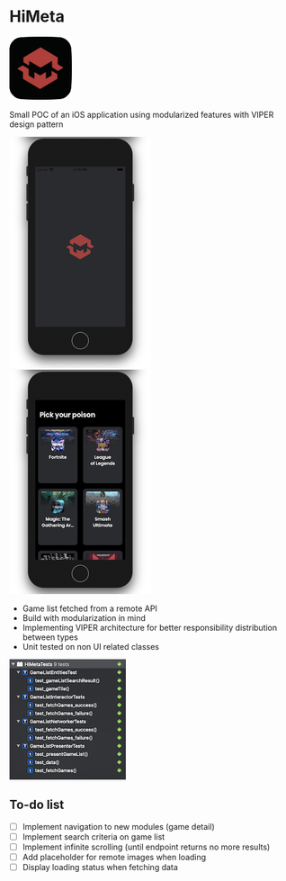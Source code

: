 # HiMeta
![app Icon](images/appIcon.png)

Small POC of an iOS application using modularized features with VIPER design pattern

![splash screen](images/splashScreen.png)
![game list](images/gameList.png)

- Game list fetched from a remote API
- Build with modularization in mind
- Implementing VIPER architecture for better responsibility distribution between types
- Unit tested on non UI related classes



![game list](images/tests.png)


To-do list
---
- [ ] Implement navigation to new modules (game detail)
- [ ] Implement search criteria on game list
- [ ] Implement infinite scrolling (until endpoint returns no more results)
- [ ] Add placeholder for remote images when loading
- [ ] Display loading status when fetching data
